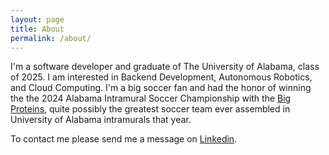 ```yaml
---
layout: page
title: About
permalink: /about/
---
```


I'm a software developer and graduate of The University of Alabama, class of 2025. I am interested in Backend Development, Autonomous Robotics, and Cloud Computing. I'm a big soccer fan and had the honor of winning the the 2024 Alabama Intramural Soccer Championship with the [Big Proteins](/assets/big-proteins-fc), quite possibly the greatest soccer team ever assembled in University of Alabama intramurals that year.  

To contact me please send me a message on [Linkedin](https://www.linkedin.com/in/eli-r-weber/).

